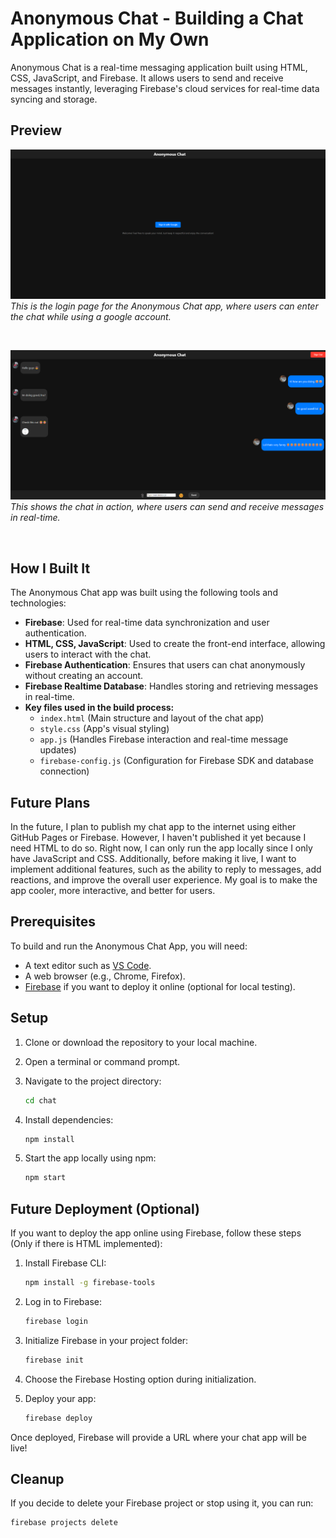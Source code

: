 # Anonymous Chat - Building a Chat Application on My Own

Anonymous Chat is a real-time messaging application built using HTML, CSS, JavaScript, and Firebase. It allows users to send and receive messages instantly, leveraging Firebase's cloud services for real-time data syncing and storage.

## Preview

![Anonymous Chat Login](login.png)
*This is the login page for the Anonymous Chat app, where users can enter the chat while using a google account.*

<br>

![Anonymous Chat Running](running.png)
*This shows the chat in action, where users can send and receive messages in real-time.*

<br>

## How I Built It

The Anonymous Chat app was built using the following tools and technologies:
- **Firebase**: Used for real-time data synchronization and user authentication.
- **HTML, CSS, JavaScript**: Used to create the front-end interface, allowing users to interact with the chat.
- **Firebase Authentication**: Ensures that users can chat anonymously without creating an account.
- **Firebase Realtime Database**: Handles storing and retrieving messages in real-time.
- **Key files used in the build process:**
  - `index.html` (Main structure and layout of the chat app)
  - `style.css` (App's visual styling)
  - `app.js` (Handles Firebase interaction and real-time message updates)
  - `firebase-config.js` (Configuration for Firebase SDK and database connection)

## Future Plans

In the future, I plan to publish my chat app to the internet using either GitHub Pages or Firebase. However, I haven't published it yet because I need HTML to do so. Right now, I can only run the app locally since I only have JavaScript and CSS. Additionally, before making it live, I want to implement additional features, such as the ability to reply to messages, add reactions, and improve the overall user experience. My goal is to make the app cooler, more interactive, and better for users.

## Prerequisites

To build and run the Anonymous Chat App, you will need:

- A text editor such as [VS Code](https://code.visualstudio.com/).
- A web browser (e.g., Chrome, Firefox).
- [Firebase](https://firebase.google.com/) if you want to deploy it online (optional for local testing).

## Setup

1. Clone or download the repository to your local machine.
2. Open a terminal or command prompt.
3. Navigate to the project directory:
   ```sh
   cd chat
   ```
   
4. Install dependencies:
   ```sh
   npm install
   ```

5. Start the app locally using npm:
   ```sh
   npm start
   ```

## Future Deployment (Optional)

If you want to deploy the app online using Firebase, follow these steps (Only if there is HTML implemented):

1. Install Firebase CLI:
    ```sh
    npm install -g firebase-tools
    ```

2. Log in to Firebase:
    ```sh
    firebase login
    ```

3. Initialize Firebase in your project folder:
    ```sh
    firebase init
    ```

4. Choose the Firebase Hosting option during initialization.

5. Deploy your app:
    ```sh
    firebase deploy
    ```

Once deployed, Firebase will provide a URL where your chat app will be live!

## Cleanup

If you decide to delete your Firebase project or stop using it, you can run:
```sh
firebase projects delete
